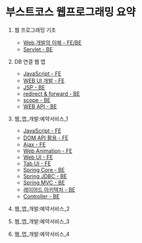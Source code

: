 # 부스트코스 웹프로그래밍 요약


1. 웹 프로그래밍 기초
	- [Web 개발의 이해 - FE/BE](https://github.com/robin00q/boostcourse_web_summary/blob/master/1%EC%9E%A5_%EC%9B%B9%ED%94%84%EB%A1%9C%EA%B7%B8%EB%9E%98%EB%B0%8D_%EA%B8%B0%EC%B4%88/1_1.md)
	- [Servlet - BE](https://github.com/robin00q/boostcourse_web_summary/blob/master/1%EC%9E%A5_%EC%9B%B9%ED%94%84%EB%A1%9C%EA%B7%B8%EB%9E%98%EB%B0%8D_%EA%B8%B0%EC%B4%88/1_5.md)
	
2. DB 연결 웹 앱
    - [JavaScript - FE](https://github.com/robin00q/boostcourse_web_summary/blob/master/2%EC%9E%A5_DB_%EC%97%B0%EA%B2%B0_%EC%9B%B9_%EC%95%B1/2_1.md)
    - [WEB UI 개발 - FE](https://github.com/robin00q/boostcourse_web_summary/blob/master/2%EC%9E%A5_DB_%EC%97%B0%EA%B2%B0_%EC%9B%B9_%EC%95%B1/2_2.md)
    - [JSP - BE](https://github.com/robin00q/boostcourse_web_summary/blob/master/2%EC%9E%A5_DB_%EC%97%B0%EA%B2%B0_%EC%9B%B9_%EC%95%B1/2_3.md)
    - [redirect & forward - BE](https://github.com/robin00q/boostcourse_web_summary/blob/master/2%EC%9E%A5_DB_%EC%97%B0%EA%B2%B0_%EC%9B%B9_%EC%95%B1/2_4.md)
    - [scope - BE](https://github.com/robin00q/boostcourse_web_summary/blob/master/2%EC%9E%A5_DB_%EC%97%B0%EA%B2%B0_%EC%9B%B9_%EC%95%B1/2_5.md)
    - [WEB API - BE](https://github.com/robin00q/boostcourse_web_summary/blob/master/2%EC%9E%A5_DB_%EC%97%B0%EA%B2%B0_%EC%9B%B9_%EC%95%B1/2_11.md)

3. 웹_앱_개발:예약서비스_1
    - [JavaScript - FE](https://github.com/robin00q/boostcourse_web_summary/blob/master/3%EC%9E%A5_%EC%9B%B9_%EC%95%B1_%EA%B0%9C%EB%B0%9C:%EC%98%88%EC%95%BD%EC%84%9C%EB%B9%84%EC%8A%A4_1/3_1.md)
    - [DOM API 활용 - FE](https://github.com/robin00q/boostcourse_web_summary/blob/master/3%EC%9E%A5_%EC%9B%B9_%EC%95%B1_%EA%B0%9C%EB%B0%9C:%EC%98%88%EC%95%BD%EC%84%9C%EB%B9%84%EC%8A%A4_1/3_2.md)
    - [Ajax - FE](https://github.com/robin00q/boostcourse_web_summary/blob/master/3%EC%9E%A5_%EC%9B%B9_%EC%95%B1_%EA%B0%9C%EB%B0%9C:%EC%98%88%EC%95%BD%EC%84%9C%EB%B9%84%EC%8A%A4_1/3_3.md)
    - [Web Animation - FE](https://github.com/robin00q/boostcourse_web_summary/blob/master/3%EC%9E%A5_%EC%9B%B9_%EC%95%B1_%EA%B0%9C%EB%B0%9C:%EC%98%88%EC%95%BD%EC%84%9C%EB%B9%84%EC%8A%A4_1/3_4.md)
    - [Web UI - FE](https://github.com/robin00q/boostcourse_web_summary/blob/master/3%EC%9E%A5_%EC%9B%B9_%EC%95%B1_%EA%B0%9C%EB%B0%9C:%EC%98%88%EC%95%BD%EC%84%9C%EB%B9%84%EC%8A%A4_1/3_5.md)
    - [Tab UI - FE](https://github.com/robin00q/boostcourse_web_summary/blob/master/3%EC%9E%A5_%EC%9B%B9_%EC%95%B1_%EA%B0%9C%EB%B0%9C:%EC%98%88%EC%95%BD%EC%84%9C%EB%B9%84%EC%8A%A4_1/3_6.md)
    - [Spring Core - BE](https://github.com/robin00q/boostcourse_web_summary/blob/master/3%EC%9E%A5_%EC%9B%B9_%EC%95%B1_%EA%B0%9C%EB%B0%9C:%EC%98%88%EC%95%BD%EC%84%9C%EB%B9%84%EC%8A%A4_1/3_7.md)
    - [Spring JDBC - BE](https://github.com/robin00q/boostcourse_web_summary/blob/master/3%EC%9E%A5_%EC%9B%B9_%EC%95%B1_%EA%B0%9C%EB%B0%9C:%EC%98%88%EC%95%BD%EC%84%9C%EB%B9%84%EC%8A%A4_1/3_8.md)
    - [Spring MVC - BE](https://github.com/robin00q/boostcourse_web_summary/blob/master/3%EC%9E%A5_%EC%9B%B9_%EC%95%B1_%EA%B0%9C%EB%B0%9C:%EC%98%88%EC%95%BD%EC%84%9C%EB%B9%84%EC%8A%A4_1/3_9.md)
    - [레이어드 아키텍처 - BE](https://github.com/robin00q/boostcourse_web_summary/blob/master/3%EC%9E%A5_%EC%9B%B9_%EC%95%B1_%EA%B0%9C%EB%B0%9C:%EC%98%88%EC%95%BD%EC%84%9C%EB%B9%84%EC%8A%A4_1/3_10.md)
    - [Controller - BE](https://github.com/robin00q/boostcourse_web_summary/blob/master/3%EC%9E%A5_%EC%9B%B9_%EC%95%B1_%EA%B0%9C%EB%B0%9C:%EC%98%88%EC%95%BD%EC%84%9C%EB%B9%84%EC%8A%A4_1/3_11.md)

4. 웹_앱_개발:예약서비스_2

5. 웹_앱_개발:예약서비스_3

6. 웹_앱_개발:예약서비스_4
